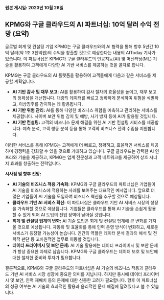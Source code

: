**원본 게시일: 2023년 10월 26일**

## KPMG와 구글 클라우드의 AI 파트너십: 10억 달러 수익 전망 (요약)

글로벌 회계 및 컨설팅 기업 KPMG는 구글 클라우드와의 AI 협력을 통해 향후 5년간 10억 달러(약 1조 3천억원)의 수익을 창출할 것으로 예상한다는 내용의 AIToday 기사가 있습니다.  이 파트너십은 KPMG가 구글 클라우드의 인공지능(AI) 및 머신러닝(ML) 기술을 활용하여 고객에게 다양한 AI 기반 서비스를 제공하는 것을 골자로 합니다.

KPMG는 구글 클라우드의 AI 플랫폼을 활용하여 고객들에게 다음과 같은 서비스를 제공할 계획입니다.

* **AI 기반 감사 및 재무 보고:** AI를 활용하여 감사 절차의 효율성을 높이고, 재무 보고의 정확성을 개선합니다.  대량의 데이터를 빠르고 정확하게 분석하여 위험을 식별하고, 이상징후를 감지하는 데 활용됩니다.
* **AI 기반 위험 관리:**  AI를 통해 다양한 비즈니스 위험을 예측하고 관리하는 서비스를 제공합니다. 사이버 보안 위협 감지 및 예방,  사기 방지 등에 AI가 활용될 것입니다.
* **AI 기반 컨설팅:**  고객의 비즈니스 문제 해결을 위한 AI 기반 컨설팅 서비스를 제공합니다.  예측 분석,  고객 행동 분석 등을 통해  고객의 비즈니스 전략 수립을 지원합니다.


이러한 서비스를 통해 KPMG는 고객에게 더 빠르고, 정확하고, 효율적인 서비스를 제공하며 경쟁력을 강화할 수 있을 것으로 기대하고 있습니다.  구글 클라우드는 강력한 AI 인프라와 기술을 제공하고, KPMG는 업계 전문성과 고객 네트워크를 제공하여 상호 시너지 효과를 창출하는 전략입니다.


**시사점 및 향후 전망:**

* **AI 기술의 비즈니스 적용 가속화:**  KPMG와 구글 클라우드의 파트너십은 기업들이 AI 기술을 비즈니스에 적용하는 사례를 보여주는 대표적인 예시입니다.  앞으로 더 많은 기업들이 AI 기술을 도입하여 비즈니스 혁신을 추구할 것으로 예상됩니다.
* **클라우드 기반 AI 서비스 확산:**  이 파트너십은 클라우드 기반 AI 서비스 시장의 성장을 가속화할 것으로 예상됩니다.  기업들은 클라우드를 통해 AI 기술을 손쉽게 활용할 수 있게 되어  AI 도입의 진입 장벽이 낮아질 것입니다.
* **회계 및 컨설팅 업계의 변화:** AI 기술 도입은 회계 및 컨설팅 업계에 큰 변화를 가져올 것으로 예상됩니다.  자동화 및 효율화를 통해 인력 운영 방식이 변화하고, 새로운 서비스가 등장할 가능성이 높습니다.  인간의 역할은  데이터 분석 결과의 해석 및 전략적 판단 등 고차원적인 업무로 이동할 것입니다.
* **데이터 프라이버시 및 보안 문제:**  AI 기술 활용에는  데이터 프라이버시 및 보안 문제가 항상 중요한 과제로 남습니다.  KPMG와 구글 클라우드는  데이터 보호 및 보안에 대한 철저한 준비와 투자가 필요합니다.

결론적으로, KPMG와 구글 클라우드의 파트너십은 AI 기술의 비즈니스 적용과 클라우드 기반 AI 서비스 시장 성장에 중요한 의미를 지닙니다.  하지만 동시에  데이터 프라이버시 및 보안,  인력 재배치 등의 문제에 대한 신중한 고려가 필요합니다.  향후 이 파트너십의 성공 여부는  AI 기술의 효과적인 활용과  윤리적인 문제 해결에 달려있다고 볼 수 있습니다.